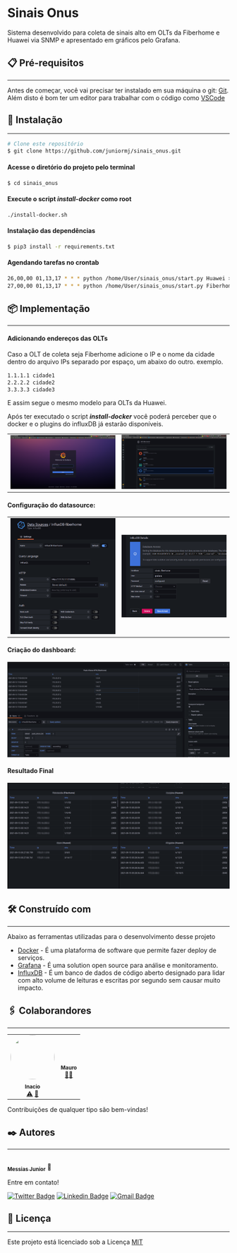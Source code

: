 # Sinais Onus

Sistema desenvolvido para coleta de sinais alto em OLTs da Fiberhome e Huawei via SNMP e apresentado em gráficos pelo Grafana.


## 📋 Pré-requisitos
---

Antes de começar, você vai precisar ter instalado em sua máquina o git: [Git](https://git-scm.com). 
Além disto é bom ter um editor para trabalhar com o código como [VSCode](https://code.visualstudio.com/)


## 🔧 Instalação
---

```bash
# Clone este repositório
$ git clone https://github.com/juniormj/sinais_onus.git
```

#### Acesse o diretório do projeto pelo terminal

```bash
$ cd sinais_onus
```

#### Execute o script ***install-docker*** como root

```bash
./install-docker.sh
```

#### Instalação das dependências

```bash
$ pip3 install -r requirements.txt
```

#### Agendando tarefas no crontab
```bash
26,00,00 01,13,17 * * * python /home/User/sinais_onus/start.py Huawei > /tmp/outputhuawei.log 2>&1
27,00,00 01,13,17 * * * python /home/User/sinais_onus/start.py Fiberhome > /tmp/outputfiberhome.log 2>&1
```

#### 
## 📦 Implementação
---

#### Adicionando endereços das OLTs
Caso a OLT de coleta seja Fiberhome adicione o IP e o nome da cidade dentro do arquivo IPs separado por espaço, um abaixo do outro. exemplo.

```
1.1.1.1 cidade1
2.2.2.2 cidade2
3.3.3.3 cidade3
```

E assim segue o mesmo modelo para OLTs da Huawei.

Após ter executado o script ***install-docker*** você poderá perceber que o docker
e o plugins do influxDB já estarão disponíveis.

<table>
    <tr>
        <td><img src="imgs/login.png" width="400px"></img></td>
        <td><img src="imgs/plugins.png" width="400px"></img></td>
    </tr>
</table>

#### Configuração do datasource:

<table>
    <tr>
        <td><img src="imgs/config_datasource.png" width="400px"></img></td>
        <td><img src="imgs/config_datasource2.png" width="400px"></img></td>
    </tr>
</table>

#### Criação do dashboard:

![dashboard](imgs/config_panel.png)

#### Resultado Final

![final](imgs/final.png)

## 🛠️ Construído com
---

Abaixo as ferramentas utilizadas para o desenvolvimento desse projeto

* [Docker](https://www.docker.com/) - É uma plataforma de software que permite fazer deploy de serviços.
* [Grafana](https://grafana.com/) - É uma solution open source para análise e monitoramento.
* [InfluxDB](https://www.influxdata.com/) - É um banco de dados de código aberto designado para lidar com alto volume de leituras e escritas por segundo sem causar muito impacto.


## 🖇️ Colaborandores
---

<!-- 
<a href="#" title="Tutoriais">✅</a>
<a href="#" title="Documentacao">📖</a>
<a href="#" title="Design">🎨</a>
<a href="#" title="Codigo">💻</a>
<a href="#" title="Bug reports">🐛</a>
<a href="#" title="Testes">⚠️</a>
<a href="#" title="compilacao">📦</a>
<a href="#" title="Ideas, Feedback">🤔</a>
<a href="#" title="Responder questoes">💬</a>
<a href="#" title="#">📝</a>
-->

<table>
  <tr>
    <td align="center">
    <a href="#">
    <img style="border-radius: 50%;" src="https://avatar.skype.com/v1/avatars/live:inaciophd/public?returnDefaultImage=false&size=l" object-fit="cover" width="100px;" height="100px" alt=""/>
    <br /><sub><b>Inacio</b></sub></a><br /> <a href="#" title="Testes">⚠️</a> <a href="#" title="Ideas, Feedback">🤔</a></td>
    <td align="center"><a href="http://audiolion.github.io"><img style="border-radius: 50%;" src="https://avatar.skype.com/v1/avatars/live:mauro.junior/public?returnDefaultImage=false&size=l" width="100px;" alt=""/><br /><sub><b>Mauro</b></sub></a><br /><a href="#" title="Ideas, Feedback">🤔</a><a href="#" title="Bug reports">🐛</a></td>
  </tr>
</table>

Contribuições de qualquer tipo são bem-vindas!

## ✒️ Autores
---

<a href="https://www.linkedin.com/in/messias-manoel-da-silva-junior-15004664/">
 <img style="border-radius: 50%;" src="https://i.ibb.co/VWcJsjm/pp-amarelo.jpg" width="100px;"  alt=""/>
 <br />
 <sub><b>Messias Junior</b></sub></a> 🔞


Entre em contato!

[![Twitter Badge](https://img.shields.io/badge/-@juniormj-1ca0f1?style=flat-square&labelColor=1ca0f1&logo=twitter&logoColor=white&link=https://twitter.com/juniormj1)](https://twitter.com/juniormj1) [![Linkedin Badge](https://img.shields.io/badge/-Messias_Junior-blue?style=flat-square&logo=Linkedin&logoColor=white&link=https://www.linkedin.com/in/messias-manoel-da-silva-junior-15004664/)](https://www.linkedin.com/in/messias-manoel-da-silva-junior-15004664/) 
[![Gmail Badge](https://img.shields.io/badge/-juniormj1@gmail.com-c14438?style=flat-square&logo=Gmail&logoColor=white&link=mailto:juniormj1@gmail.com)](mailto:juniormj1@gmail.com)


## 📄 Licença
---

Este projeto está licenciado sob a Licença [MIT](LICENSE)

